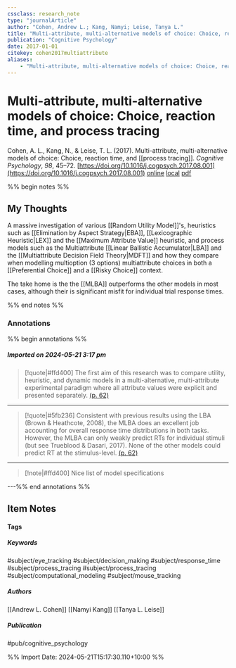 ```yaml
---
cssclass: research_note
type: "journalArticle"
author: "Cohen, Andrew L.; Kang, Namyi; Leise, Tanya L."
title: "Multi-attribute, multi-alternative models of choice: Choice, reaction time, and process tracing"
publication: "Cognitive Psychology"
date: 2017-01-01
citekey: cohen2017multiattribute
aliases: 
    - "Multi-attribute, multi-alternative models of choice: Choice, reaction time, and process tracing"
---
```


# Multi-attribute, multi-alternative models of choice: Choice, reaction time, and process tracing

Cohen, A. L., Kang, N., & Leise, T. L. (2017). Multi-attribute, multi-alternative models of choice: Choice, reaction time, and [[process tracing]]. _Cognitive Psychology_, _98_, 45–72. [https://doi.org/10.1016/j.cogpsych.2017.08.001](https://doi.org/10.1016/j.cogpsych.2017.08.001)
[online](http://zotero.org/users/local/kZl3QdXV/items/7WG3NDR8) [local](zotero://select/library/items/7WG3NDR8) [pdf](file:///home/gjc216/Zotero/storage/DQCR5NZC/Cohen%20et%20al.%20-%202017%20-%20Multi-attribute,%20multi-alternative%20models%20of%20choic.pdf)
 

 
%% begin notes %%

## My Thoughts

A massive investigation of various [[Random Utility Model]]'s, heuristics such as [[Elimination by Aspect Strategy|EBA]], [[Lexicographic Heuristic|LEX]] and the [[Maximum Attribute Value]] heuristic, and process models such as the Multiattribute [[Linear Ballistic Accumulator|LBA]] and the [[Multiattribute Decision Field Theory|MDFT]] and how they compare when modelling multioption (3 options) multiattribute choices in both a [[Preferential Choice]] and a [[Risky Choice]] context.

The take home is the the [[MLBA]] outperforms the other models in most cases, although their is significant misfit for individual trial response times.

%% end notes %%

### Annotations

%% begin annotations %%

##### Imported on 2024-05-21 3:17 pm
>[!quote|#ffd400]
>The first aim of this research was to compare utility, heuristic, and dynamic models in a multi-alternative, multi-attribute experimental paradigm where all attribute values were explicit and presented separately. [(p. 62)](zotero://open-pdf/library/items/DQCR5NZC?page=62&annotation=L9E845IG)

---
>[!quote|#5fb236]
>Consistent with previous results using the LBA (Brown & Heathcote, 2008), the MLBA does an excellent job accounting for overall response time distributions in both tasks. However, the MLBA can only weakly predict RTs for individual stimuli (but see Trueblood & Dasari, 2017). None of the other models could predict RT at the stimulus-level. [(p. 62)](zotero://open-pdf/library/items/DQCR5NZC?page=62&annotation=B92F526F)

---
>[!note|#ffd400]
> Nice list of model specifications

---%% end annotations %%

## Item Notes

#### Tags

##### Keywords

#subject/eye_tracking #subject/decision_making #subject/response_time #subject/process_tracing #subject/process_tracing #subject/computational_modeling #subject/mouse_tracking

##### Authors

[[Andrew L. Cohen]] [[Namyi Kang]] [[Tanya L. Leise]]

##### Publication

#pub/cognitive_psychology


%% Import Date: 2024-05-21T15:17:30.110+10:00 %%
